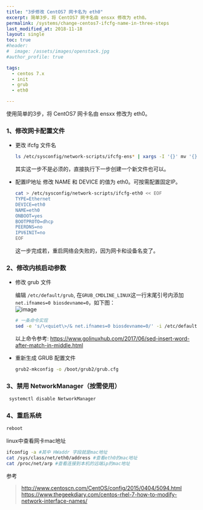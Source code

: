 ```yaml
---
title: "3步修改 CentOS7 网卡名为 eth0"
excerpt: 简单3步，将 CentOS7 网卡名由 ensxx 修改为 eth0。
permalink: /systems/change-centos7-ifcfg-name-in-three-steps
last_modified_at: 2018-11-18
layout: single
toc: true
#header:
#  image: /assets/images/openstack.jpg
#author_profile: true

tags:
  - centos 7.x
  - init
  - grub
  - eth0

---
```


使用简单的3步，将 CentOS7 网卡名由 ensxx 修改为 eth0。

### 1、修改网卡配置文件

- 更改 ifcfg 文件名
  ```bash
  ls /etc/sysconfig/network-scripts/ifcfg-ens* | xargs -I '{}' mv '{}' /etc/sysconfig/network-scripts/ifcfg-eth0
  ```
  其实这一步不是必须的，直接执行下一步创建一个新文件也可以。

- 配置IP地址
  修改 NAME 和 DEVICE 的值为 eth0。可按需配置固定IP。
  ```bash
  cat > /etc/sysconfig/network-scripts/ifcfg-eth0 << EOF
  TYPE=Ethernet
  DEVICE=eth0
  NAME=eth0
  ONBOOT=yes
  BOOTPROTO=dhcp
  PEERDNS=no
  IPV6INIT=no
  EOF
  ```

  这一步完成若，重启网络会失败的，因为网卡和设备名变了。

### 2、修改内核启动参数

- 修改 grub 文件  

  编辑 `/etc/default/grub`, 在`GRUB_CMDLINE_LINUX`这一行末尾引号内添加`net.ifnames=0 biosdevname=0`，如下图：  
  ![image](https://ws1.sinaimg.cn/large/6ee6fa3egy1fnjphna6luj20ri03w3yp.jpg)
  
  ```bash
  # 一条命令实现
  sed -e 's/\<quiet\>/& net.ifnames=0 biosdevname=0/' -i /etc/default/grub
  ```
  以上命令参考: https://www.golinuxhub.com/2017/06/sed-insert-word-after-match-in-middle.html

- 重新生成 GRUB 配置文件
  ```bash
  grub2-mkconfig -o /boot/grub2/grub.cfg
  ```

### 3、禁用 NetworkManager（按需使用）
```bash
 systemctl disable NetworkManager
```

### 4、重启系统
```bash
reboot
```

linux中查看网卡mac地址
```bash
ifconfig -a #其中 HWaddr 字段就是mac地址
cat /sys/class/net/eth0/address #查看eth0的mac地址
cat /proc/net/arp #查看连接到本机的远端ip的mac地址
```

参考
> http://www.centoscn.com/CentOS/config/2015/0404/5094.html  
> https://www.thegeekdiary.com/centos-rhel-7-how-to-modify-network-interface-names/

